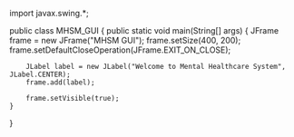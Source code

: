import javax.swing.*;

public class MHSM_GUI {
    public static void main(String[] args) {
        JFrame frame = new JFrame("MHSM GUI");
        frame.setSize(400, 200);
        frame.setDefaultCloseOperation(JFrame.EXIT_ON_CLOSE);

        JLabel label = new JLabel("Welcome to Mental Healthcare System", JLabel.CENTER);
        frame.add(label);

        frame.setVisible(true);
    }
}
